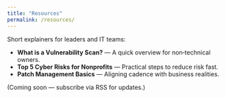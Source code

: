 ```yaml
---
title: "Resources"
permalink: /resources/
---
```

Short explainers for leaders and IT teams:

- **What is a Vulnerability Scan?** — A quick overview for non‑technical owners.
- **Top 5 Cyber Risks for Nonprofits** — Practical steps to reduce risk fast.
- **Patch Management Basics** — Aligning cadence with business realities.

(Coming soon — subscribe via RSS for updates.)